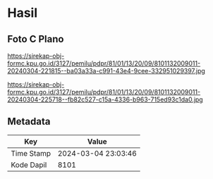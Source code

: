 # Hasil

## Foto C Plano

https://sirekap-obj-formc.kpu.go.id/3127/pemilu/pdpr/81/01/13/20/09/8101132009011-20240304-221815--ba03a33a-c991-43e4-9cee-332951029397.jpg

https://sirekap-obj-formc.kpu.go.id/3127/pemilu/pdpr/81/01/13/20/09/8101132009011-20240304-225718--fb82c527-c15a-4336-b963-715ed93c1da0.jpg


## Metadata

| Key        | Value               |
| ---------- | ------------------- |
| Time Stamp | 2024-03-04 23:03:46 |
| Kode Dapil | 8101                |



